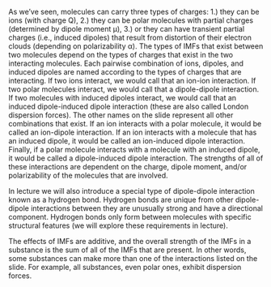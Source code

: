As we’ve seen, molecules can carry three types of charges: 1.) they can be ions (with charge Q), 2.) they can be polar molecules with partial charges (determined by dipole moment μ), 3.) or they can have transient partial charges (i.e., induced dipoles) that result from distortion of their electron clouds (depending on polarizability α). The types of IMFs that exist between two molecules depend on the types of charges that exist in the two interacting molecules. Each pairwise combination of ions, dipoles, and induced dipoles are named according to the types of charges that are interacting. If two ions interact, we would call that an ion-ion interaction. If two polar molecules interact, we would call that a dipole-dipole interaction. If two molecules with induced dipoles interact, we would call that an induced dipole-induced dipole interaction (these are also called London dispersion forces). The other names on the slide represent all other combinations that exist. If an ion interacts with a polar molecule, it would be called an ion-dipole interaction. If an ion interacts with a molecule that has an induced dipole, it would be called an ion-induced dipole interaction. Finally, if a polar molecule interacts with a molecule with an induced dipole, it would be called a dipole-induced dipole interaction. The strengths of all of these interactions are dependent on the charge, dipole moment, and/or polarizability of the molecules that are involved. 

In lecture we will also introduce a special type of dipole-dipole interaction known as a hydrogen bond. Hydrogen bonds are unique from other dipole-dipole interactions between they are unusually strong and have a directional component. Hydrogen bonds only form between molecules with specific structural features (we will explore these requirements in lecture). 

The effects of IMFs are additive, and the overall strength of the IMFs in a substance is the sum of all of the IMFs that are present. In other words, some substances can make more than one of the interactions listed on the slide. For example, all substances, even polar ones, exhibit dispersion forces. 

<houck-math> </houck-math>